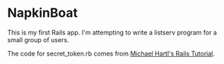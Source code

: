 # NapkinBoat

This is my first Rails app. I'm attempting to write a listserv program for a small group of users.

The code for secret_token.rb comes from [Michael Hartl's  Rails Tutorial](http://www.railstutorial.org).